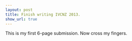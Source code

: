 ```yaml
---
layout: post
title: Finish writing IVCNZ 2013.
show_url: true
---
```


This is my first 6-page submission. Now cross my fingers.


